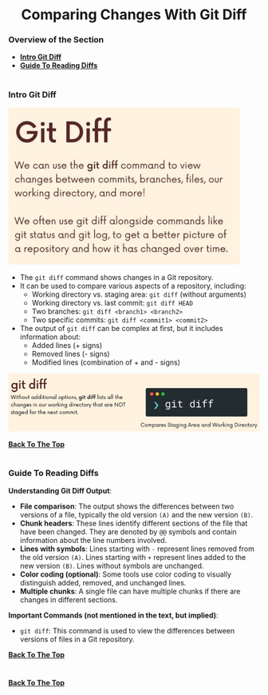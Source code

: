 <h1 align="center">Comparing Changes With Git Diff</h1>

### Overview of the Section
* **[Intro Git Diff](#diff)**
* **[Guide To Reading Diffs](#reading-diffs)**

#
### <a name="diff">Intro Git Diff</a>

![diff](https://github.com/tsokac2/-_-_Git_and_GitHub_CheatSheet/blob/main/src/24.JPG)

- The ``git diff`` command shows changes in a Git repository.
- It can be used to compare various aspects of a repository, including:
    - Working directory vs. staging area: ``git diff`` (without arguments)
    - Working directory vs. last commit: ``git diff HEAD``
    - Two branches: ``git diff <branch1> <branch2>``
    - Two specific commits: ``git diff <commit1> <commit2>``
- The output of ``git diff`` can be complex at first, but it includes information about:
    - Added lines (+ signs)
    - Removed lines (- signs)
    - Modified lines (combination of + and - signs)

![git-diff](https://github.com/tsokac2/-_-_Git_and_GitHub_CheatSheet/blob/main/src/25.JPG)

**[Back To The Top](#Overview-of-the-Section)**
#
### <a name="reading-diffs">Guide To Reading Diffs</a>

**Understanding Git Diff Output**:

- **File comparison**: The output shows the differences between two versions of a file, typically the old version ``(A)`` and the new version ``(B)``.
- **Chunk headers**: These lines identify different sections of the file that have been changed. They are denoted by ``@@`` symbols and contain information about the line numbers involved.
- **Lines with symbols**: Lines starting with ``-`` represent lines removed from the old version ``(A)``. Lines starting with ``+`` represent lines added to the new version ``(B)``. Lines without symbols are unchanged.
- **Color coding (optional)**: Some tools use color coding to visually distinguish added, removed, and unchanged lines.
- **Multiple chunks**: A single file can have multiple chunks if there are changes in different sections.

**Important Commands (not mentioned in the text, but implied)**:

- ``git diff``: This command is used to view the differences between versions of files in a Git repository.

**[Back To The Top](#Overview-of-the-Section)**
#


**[Back To The Top](#Overview-of-the-Section)**
#